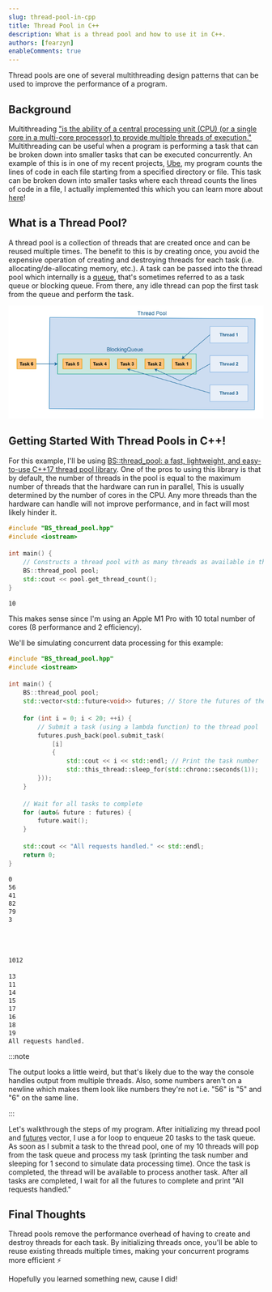 ```yaml
---
slug: thread-pool-in-cpp
title: Thread Pool in C++
description: What is a thread pool and how to use it in C++.
authors: [fearzyn]
enableComments: true
---
```


Thread pools are one of several multithreading design patterns that can be used to improve the performance of a program.

<!-- truncate -->

## Background
Multithreading ["is the ability of a central processing unit (CPU) (or a single core in a multi-core processor) to provide multiple threads of execution."](https://en.wikipedia.org/wiki/Multithreading_(computer_architecture)) Multithreading can be useful when a program is performing a task that can be broken down into smaller tasks that can be executed concurrently. An example of this is in one of my recent projects, [Ube](https://github.com/ramirezfernando/ube), my program counts the lines of code in each file starting from a specified directory or file. This task can be broken down into smaller tasks where each thread counts the lines of code in a file, I actually implemented this which you can learn more about [here](https://github.com/ramirezfernando/ube/releases/tag/v2.0.0)!

## What is a Thread Pool?
A thread pool is a collection of threads that are created once and can be reused multiple times. The benefit to this is by creating once, you avoid the expensive operation of creating and destroying threads for each task (i.e. allocating/de-allocating memory, etc.). A task can be passed into the thread pool which internally is a [queue](https://en.wikipedia.org/wiki/Queue_(abstract_data_type)), that's sometimes referred to as a task queue or blocking queue. From there, any idle thread can pop the first task from the queue and perform the task.

![Thread Pool Diagram](thread-pool.png)

## Getting Started With Thread Pools in C++!
For this example, I'll be using [BS::thread_pool: a fast, lightweight, and easy-to-use C++17 thread pool library](https://github.com/bshoshany/thread-pool). One of the pros to using this library is that by default, the number of threads in the pool is equal to the maximum number of threads that the hardware can run in parallel, This is usually determined by the number of cores in the CPU. Any more threads than the hardware can handle will not improve performance, and in fact will most likely hinder it. 

```cpp showLineNumbers
#include "BS_thread_pool.hpp"
#include <iostream>

int main() {
    // Constructs a thread pool with as many threads as available in the hardware.
    BS::thread_pool pool;
    std::cout << pool.get_thread_count();
}
```
```
10
```
This makes sense since I'm using an Apple M1 Pro with 10 total number of cores (8 performance and 2 efficiency).

We'll be simulating concurrent data processing for this example:
```cpp showLineNumbers
#include "BS_thread_pool.hpp"
#include <iostream>

int main() {
    BS::thread_pool pool;
    std::vector<std::future<void>> futures; // Store the futures of the tasks

    for (int i = 0; i < 20; ++i) {
        // Submit a task (using a lambda function) to the thread pool
        futures.push_back(pool.submit_task(
            [i]
            {
                std::cout << i << std::endl; // Print the task number
                std::this_thread::sleep_for(std::chrono::seconds(1));  // Simulate data processing time
        }));
    }

    // Wait for all tasks to complete
    for (auto& future : futures) {
        future.wait();
    }

    std::cout << "All requests handled." << std::endl;
    return 0;
}
```
```
0
56
41
82
79
3




1012

13
11
14
15
17
16
18
19
All requests handled.
```

:::note

The output looks a little weird, but that's likely due to the way the console handles output from multiple threads. Also, some numbers aren't on a newline which makes them look like numbers they're not i.e. "56" is "5" and "6" on the same line.

:::

Let's walkthrough the steps of my program. After initializing my thread pool and [futures](https://en.cppreference.com/w/cpp/thread/future) vector, I use a for loop to enqueue 20 tasks to the task queue. As soon as I submit a task to the thread pool, one of my 10 threads will pop from the task queue and process my task (printing the task number and sleeping for 1 second to simulate data processing time). Once the task is completed, the thread will be available to process another task. After all tasks are completed, I wait for all the futures to complete and print "All requests handled."

## Final Thoughts
Thread pools remove the performance overhead of having to create and destroy threads for each task. By initializing threads once, you'll be able to reuse existing threads multiple times, making your concurrent programs more efficient ⚡️

Hopefully you learned something new, cause I did! 

<br />